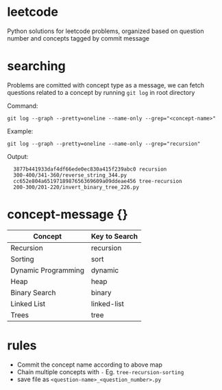 # leetcode
Python solutions for leetcode problems, organized based on question number and concepts tagged by commit message

# searching
Problems are comitted with concept type as a message, we can fetch questions related to a concept by running ```git log``` 
in root directory <br />

Command: <br />
```
git log --graph --pretty=oneline --name-only --grep="<concept-name>"
```
Example: <br />
```
git log --graph --pretty=oneline --name-only --grep="recursion"
```
Output: 

```
  3877b441933daf4df66ede0ec830a415f239abc0 recursion
  300-400/341-360/reverse_string_344.py
  cc652e804a6519718987656369609a09ddeae456 tree-recursion
  200-300/201-220/invert_binary_tree_226.py
  ```

# concept-message {}
|Concept|Key to Search|
|---|---|
|Recursion|recursion|
|Sorting|sort|
|Dynamic Programming|dynamic| 
|Heap|heap|
|Binary Search|binary|
|Linked List|linked-list|
|Trees|tree|



# rules
* Commit the concept name according to above map
* Chain multiple concepts with ```-``` Eg. ```tree-recursion-sorting```
* save file as ```<question-name>_<question_number>.py```
